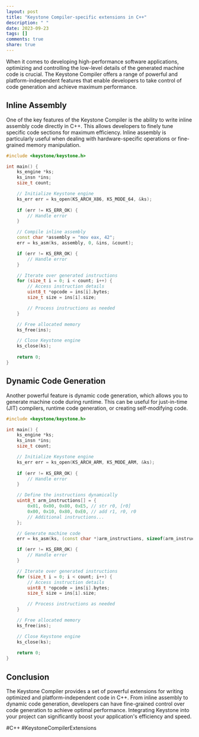 ```yaml
---
layout: post
title: "Keystone Compiler-specific extensions in C++"
description: " "
date: 2023-09-23
tags: []
comments: true
share: true
---
```


When it comes to developing high-performance software applications, optimizing and controlling the low-level details of the generated machine code is crucial. The Keystone Compiler offers a range of powerful and platform-independent features that enable developers to take control of code generation and achieve maximum performance.

## Inline Assembly

One of the key features of the Keystone Compiler is the ability to write inline assembly code directly in C++. This allows developers to finely tune specific code sections for maximum efficiency. Inline assembly is particularly useful when dealing with hardware-specific operations or fine-grained memory manipulation.

```c++
#include <keystone/keystone.h>

int main() {
    ks_engine *ks;
    ks_insn *ins;
    size_t count;

    // Initialize Keystone engine
    ks_err err = ks_open(KS_ARCH_X86, KS_MODE_64, &ks);
    
    if (err != KS_ERR_OK) {
        // Handle error
    }

    // Compile inline assembly
    const char *assembly = "mov eax, 42";
    err = ks_asm(ks, assembly, 0, &ins, &count);

    if (err != KS_ERR_OK) {
        // Handle error
    }

    // Iterate over generated instructions
    for (size_t i = 0; i < count; i++) {
        // Access instruction details
        uint8_t *opcode = ins[i].bytes;
        size_t size = ins[i].size;

        // Process instructions as needed
    }

    // Free allocated memory
    ks_free(ins);

    // Close Keystone engine
    ks_close(ks);
    
    return 0;
}
```

## Dynamic Code Generation

Another powerful feature is dynamic code generation, which allows you to generate machine code during runtime. This can be useful for just-in-time (JIT) compilers, runtime code generation, or creating self-modifying code.

```c++
#include <keystone/keystone.h>

int main() {
    ks_engine *ks;
    ks_insn *ins;
    size_t count;

    // Initialize Keystone engine
    ks_err err = ks_open(KS_ARCH_ARM, KS_MODE_ARM, &ks);
    
    if (err != KS_ERR_OK) {
        // Handle error
    }

    // Define the instructions dynamically
    uint8_t arm_instructions[] = {
        0x01, 0x00, 0x80, 0xE5, // str r0, [r0]
        0x00, 0x10, 0x80, 0xE0, // add r1, r0, r0
        // Additional instructions...
    };

    // Generate machine code
    err = ks_asm(ks, (const char *)arm_instructions, sizeof(arm_instructions) - 1, &ins, &count);

    if (err != KS_ERR_OK) {
        // Handle error
    }

    // Iterate over generated instructions
    for (size_t i = 0; i < count; i++) {
        // Access instruction details
        uint8_t *opcode = ins[i].bytes;
        size_t size = ins[i].size;

        // Process instructions as needed
    }

    // Free allocated memory
    ks_free(ins);

    // Close Keystone engine
    ks_close(ks);
    
    return 0;
}
```

## Conclusion

The Keystone Compiler provides a set of powerful extensions for writing optimized and platform-independent code in C++. From inline assembly to dynamic code generation, developers can have fine-grained control over code generation to achieve optimal performance. Integrating Keystone into your project can significantly boost your application's efficiency and speed.

\#C++ #KeystoneCompilerExtensions